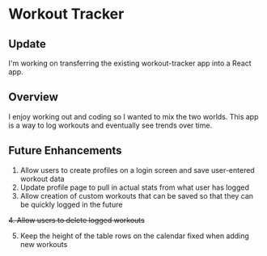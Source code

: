 # Workout Tracker
## Update
I'm working on transferring the existing workout-tracker app into a React app.

## Overview
I enjoy working out and coding so I wanted to mix the two worlds. This app is a way to log workouts and eventually see trends over time. 

## Future Enhancements
1. Allow users to create profiles on a login screen and save user-entered workout data
2. Update profile page to pull in actual stats from what user has logged
3. Allow creation of custom workouts that can be saved so that they can be quickly logged in the future

~~4. Allow users to delete logged workouts~~

5. Keep the height of the table rows on the calendar fixed when adding new workouts
